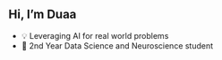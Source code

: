 ##   Hi, I’m Duaa 
- 💡  Leveraging AI for real world problems 
- 🧠  2nd Year Data Science and Neuroscience student 
  


